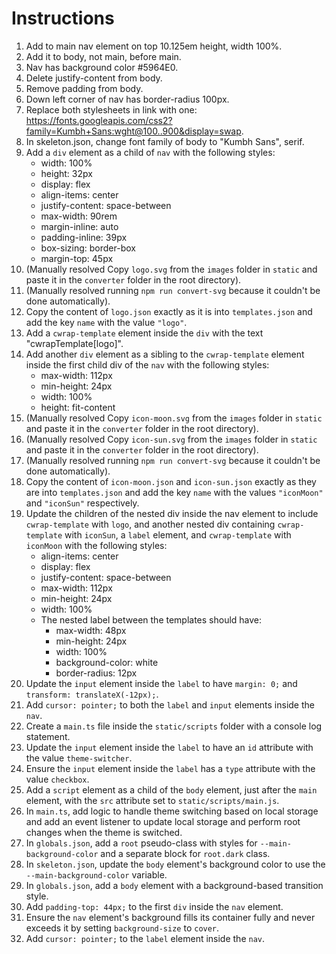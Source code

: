 # Instructions

1. Add to main nav element on top 10.125em height, width 100%.
2. Add it to body, not main, before main.
3. Nav has background color #5964E0.
4. Delete justify-content from body.
5. Remove padding from body.
6. Down left corner of nav has border-radius 100px.
7. Replace both stylesheets in link with one: <https://fonts.googleapis.com/css2?family=Kumbh+Sans:wght@100..900&display=swap>.
8. In skeleton.json, change font family of body to "Kumbh Sans", serif.
9. Add a `div` element as a child of `nav` with the following styles:
   - width: 100%
   - height: 32px
   - display: flex
   - align-items: center
   - justify-content: space-between
   - max-width: 90rem
   - margin-inline: auto
   - padding-inline: 39px
   - box-sizing: border-box
   - margin-top: 45px
10. (Manually resolved Copy `logo.svg` from the `images` folder in `static` and paste it in the `converter` folder in the root directory).
11. (Manually resolved running `npm run convert-svg` because it couldn't be done automatically).
12. Copy the content of `logo.json` exactly as it is into `templates.json` and add the key `name` with the value `"logo"`.
13. Add a `cwrap-template` element inside the `div` with the text "cwrapTemplate[logo]".
14. Add another `div` element as a sibling to the `cwrap-template` element inside the first child div of the `nav` with the following styles:
    - max-width: 112px
    - min-height: 24px
    - width: 100%
    - height: fit-content
15. (Manually resolved Copy `icon-moon.svg` from the `images` folder in `static` and paste it in the `converter` folder in the root directory).
16. (Manually resolved Copy `icon-sun.svg` from the `images` folder in `static` and paste it in the `converter` folder in the root directory).
17. (Manually resolved running `npm run convert-svg` because it couldn't be done automatically).
18. Copy the content of `icon-moon.json` and `icon-sun.json` exactly as they are into `templates.json` and add the key `name` with the values `"iconMoon"` and `"iconSun"` respectively.
19. Update the children of the nested div inside the nav element to include `cwrap-template` with `logo`, and another nested div containing `cwrap-template` with `iconSun`, a `label` element, and `cwrap-template` with `iconMoon` with the following styles:
    - align-items: center
    - display: flex
    - justify-content: space-between
    - max-width: 112px
    - min-height: 24px
    - width: 100%
    - The nested label between the templates should have:
      - max-width: 48px
      - min-height: 24px
      - width: 100%
      - background-color: white
      - border-radius: 12px
20. Update the `input` element inside the `label` to have `margin: 0;` and `transform: translateX(-12px);`.
21. Add `cursor: pointer;` to both the `label` and `input` elements inside the `nav`.
22. Create a `main.ts` file inside the `static/scripts` folder with a console log statement.
23. Update the `input` element inside the `label` to have an `id` attribute with the value `theme-switcher`.
24. Ensure the `input` element inside the `label` has a `type` attribute with the value `checkbox`.
25. Add a `script` element as a child of the `body` element, just after the `main` element, with the `src` attribute set to `static/scripts/main.js`.
26. In `main.ts`, add logic to handle theme switching based on local storage and add an event listener to update local storage and perform root changes when the theme is switched.
27. In `globals.json`, add a `root` pseudo-class with styles for `--main-background-color` and a separate block for `root.dark` class.
28. In `skeleton.json`, update the `body` element's background color to use the `--main-background-color` variable.
29. In `globals.json`, add a `body` element with a background-based transition style.
30. Add `padding-top: 44px;` to the first `div` inside the `nav` element.
31. Ensure the `nav` element's background fills its container fully and never exceeds it by setting `background-size` to `cover`.
32. Add `cursor: pointer;` to the `label` element inside the `nav`.
